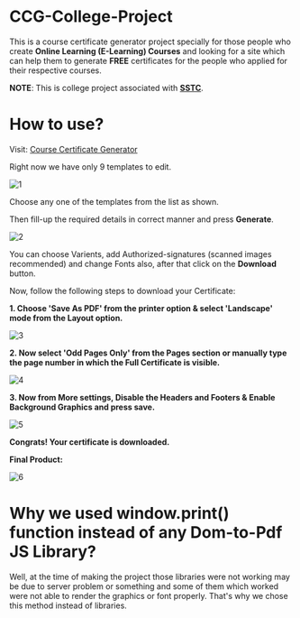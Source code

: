 # CCG-College-Project

This is a course certificate generator project specially for those people who create **Online Learning (E-Learning) Courses** and looking for a site which can help them to generate **FREE** certificates for the people who applied for their respective courses.

**NOTE**: This is college project associated with **[SSTC](https://www.sstc.ac.in/)**.

# How to use?

Visit: [Course Certificate Generator](https://certificate-generator.live)

Right now we have only 9 templates to edit.

![1](https://user-images.githubusercontent.com/81776711/204787730-2c274adb-9225-4b04-8f85-5b78bfc966d2.PNG)

Choose any one of the templates from the list as shown.

Then fill-up the required details in correct manner and press **Generate**.

![2](https://user-images.githubusercontent.com/81776711/204788238-0cb68114-bfc2-47c1-9172-776abf86643e.PNG)

You can choose Varients, add Authorized-signatures (scanned images recommended) and change Fonts also, after that click on the **Download** button.

Now, follow the following steps to download your Certificate:

**1. Choose 'Save As PDF' from the printer option & select 'Landscape' mode from the Layout option.**

![3](https://user-images.githubusercontent.com/81776711/204789002-552c73e5-ebe6-4131-84a8-258673557cde.PNG)

**2. Now select 'Odd Pages Only' from the Pages section or manually type the page number in which the Full Certificate is visible.**

![4](https://user-images.githubusercontent.com/81776711/204789422-7e650ad2-40b2-4b7c-8982-99a1ec50b82f.PNG)

**3. Now from More settings, Disable the Headers and Footers & Enable Background Graphics and press save.**

![5](https://user-images.githubusercontent.com/81776711/204789615-b83f7fbc-8ef7-4210-9ba6-d77138720b77.PNG)

**Congrats! Your certificate is downloaded.**

**Final Product:**

![6](https://user-images.githubusercontent.com/81776711/204790794-0a7fb8c5-1483-4fee-b2d9-904ac796d868.PNG)


# Why we used window.print() function instead of any Dom-to-Pdf JS Library?

Well, at the time of making the project those libraries were not working may be due to server problem or something and some of them which worked were not able to render the graphics or font properly. That's why we chose this method instead of libraries.
